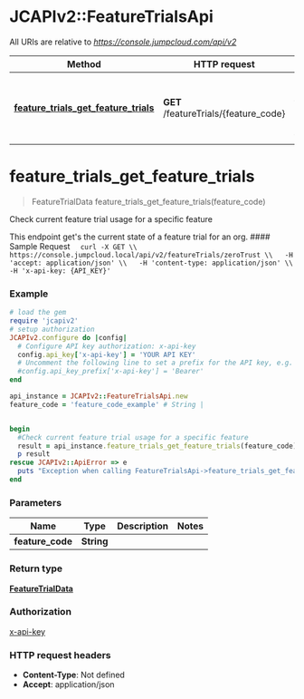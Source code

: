 # JCAPIv2::FeatureTrialsApi

All URIs are relative to *https://console.jumpcloud.com/api/v2*

Method | HTTP request | Description
------------- | ------------- | -------------
[**feature_trials_get_feature_trials**](FeatureTrialsApi.md#feature_trials_get_feature_trials) | **GET** /featureTrials/{feature_code} | Check current feature trial usage for a specific feature

# **feature_trials_get_feature_trials**
> FeatureTrialData feature_trials_get_feature_trials(feature_code)

Check current feature trial usage for a specific feature

This endpoint get's the current state of a feature trial for an org.  #### Sample Request  ```   curl -X GET \\   https://console.jumpcloud.local/api/v2/featureTrials/zeroTrust \\   -H 'accept: application/json' \\   -H 'content-type: application/json' \\   -H 'x-api-key: {API_KEY}' ```

### Example
```ruby
# load the gem
require 'jcapiv2'
# setup authorization
JCAPIv2.configure do |config|
  # Configure API key authorization: x-api-key
  config.api_key['x-api-key'] = 'YOUR API KEY'
  # Uncomment the following line to set a prefix for the API key, e.g. 'Bearer' (defaults to nil)
  #config.api_key_prefix['x-api-key'] = 'Bearer'
end

api_instance = JCAPIv2::FeatureTrialsApi.new
feature_code = 'feature_code_example' # String | 


begin
  #Check current feature trial usage for a specific feature
  result = api_instance.feature_trials_get_feature_trials(feature_code)
  p result
rescue JCAPIv2::ApiError => e
  puts "Exception when calling FeatureTrialsApi->feature_trials_get_feature_trials: #{e}"
end
```

### Parameters

Name | Type | Description  | Notes
------------- | ------------- | ------------- | -------------
 **feature_code** | **String**|  | 

### Return type

[**FeatureTrialData**](FeatureTrialData.md)

### Authorization

[x-api-key](../README.md#x-api-key)

### HTTP request headers

 - **Content-Type**: Not defined
 - **Accept**: application/json



